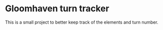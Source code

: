 # Gloomhaven turn tracker

This is a small project to better keep track of the elements and turn number.
